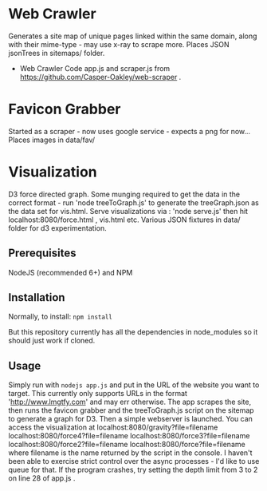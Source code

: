 

# Web Crawler
Generates a site map of unique pages linked within the same domain, along with their mime-type - may use x-ray to scrape more. Places JSON jsonTrees in sitemaps/ folder.
 - Web Crawler Code app.js and scraper.js from https://github.com/Casper-Oakley/web-scraper . 

# Favicon Grabber
Started as a scraper - now uses google service - expects a png for now... Places images in data/fav/

# Visualization
D3 force directed graph. Some munging required to get the data in the correct format - run 'node treeToGraph.js' to generate the treeGraph.json as the data set for vis.html. Serve visualizations via : 'node serve.js' then hit localhost:8080/force.html , vis.html etc. Various JSON fixtures in data/ folder for d3 experimentation.

## Prerequisites
NodeJS (recommended 6+) and NPM
## Installation
Normally, to install:
`npm install`

But this repository currently has all the dependencies in node_modules so it should just work if cloned.

## Usage
Simply run with `nodejs app.js` and put in the URL of the website you want to target. This currently only
supports URLs in the format 'http://www.lmgtfy.com' and may err otherwise. The app scrapes the site, then runs the favicon grabber and the treeToGraph.js script on the sitemap to generate a graph for D3. Then a simple webserver is launched. You can access the visualization at
      localhost:8080/gravity?file=filename
      localhost:8080/force4?file=filename
      localhost:8080/force3?file=filename
      localhost:8080/force2?file=filename
      localhost:8080/force?file=filename
where filename is the name returned by the script in the console. I haven't been able to exercise strict control over the async processes - I'd like to use queue for that. If the program crashes, try setting the depth limit from 3 to 2 on line 28 of app.js .




